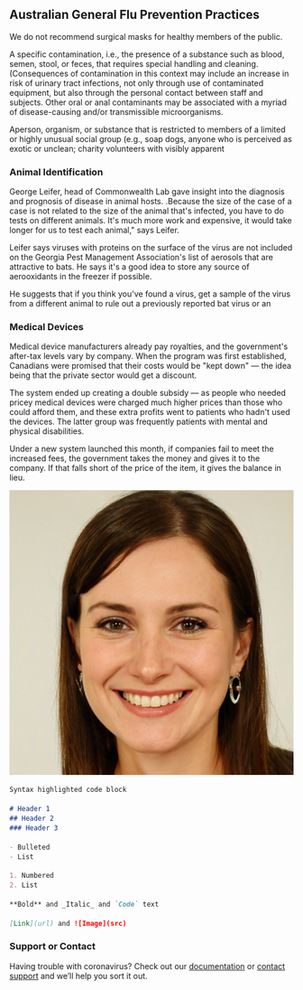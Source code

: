 ## Australian General Flu Prevention Practices

We do not recommend surgical masks for healthy members of the public.

A specific contamination, i.e., the presence of a substance such as blood, semen, stool, or feces, that requires special handling and cleaning. (Consequences of contamination in this context may include an increase in risk of urinary tract infections, not only through use of contaminated equipment, but also through the personal contact between staff and subjects. Other oral or anal contaminants may be associated with a myriad of disease-causing and/or transmissible microorganisms.

Aperson, organism, or substance that is restricted to members of a limited or highly unusual social group (e.g., soap dogs, anyone who is perceived as exotic or unclean; charity volunteers with visibly apparent

### Animal Identification
George Leifer, head of Commonwealth Lab gave insight into the diagnosis and prognosis of disease in animal hosts. .Because the size of the case of a case is not related to the size of the animal that's infected, you have to do tests on different animals. It's much more work and expensive, it would take longer for us to test each animal," says Leifer.

Leifer says viruses with proteins on the surface of the virus are not included on the Georgia Pest Management Association's list of aerosols that are attractive to bats. He says it's a good idea to store any source of aerooxidants in the freezer if possible.

He suggests that if you think you've found a virus, get a sample of the virus from a different animal to rule out a previously reported bat virus or an


### Medical Devices

Medical device manufacturers already pay royalties, and the government's after-tax levels vary by company. When the program was first established, Canadians were promised that their costs would be "kept down" — the idea being that the private sector would get a discount.

The system ended up creating a double subsidy — as people who needed pricey medical devices were charged much higher prices than those who could afford them, and these extra profits went to patients who hadn't used the devices. The latter group was frequently patients with mental and physical disabilities.

Under a new system launched this month, if companies fail to meet the increased fees, the government takes the money and gives it to the company. If that falls short of the price of the item, it gives the balance in lieu.


<img src="Images/image.jpg" alt="hi" class="inline"/>


```markdown
Syntax highlighted code block

# Header 1
## Header 2
### Header 3

- Bulleted
- List

1. Numbered
2. List

**Bold** and _Italic_ and `Code` text

[Link](url) and ![Image](src)
```

### Support or Contact

Having trouble with coronavirus? Check out our [documentation](https://help.github.com/categories/github-pages-basics/) or [contact support](https://github.com/contact) and we’ll help you sort it out.
